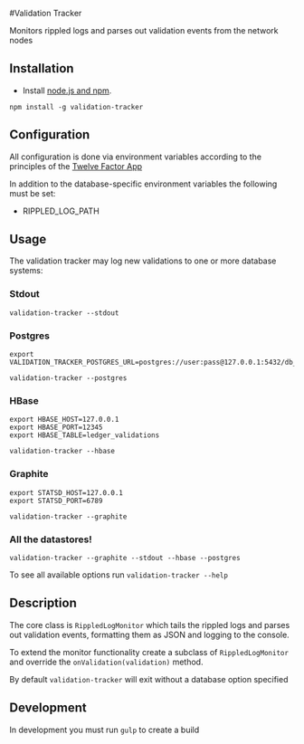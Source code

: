 #Validation Tracker

Monitors rippled logs and parses out validation events from the network nodes

## Installation

- Install [node.js and npm](http://nodejs.org/).

````
npm install -g validation-tracker
````

## Configuration

All configuration is done via environment variables according to the principles of the [Twelve Factor App](http://12factor.net/)

In addition to the database-specific environment variables the following must be set:

- RIPPLED_LOG_PATH

## Usage

The validation tracker may log new validations to one or more database systems:

### Stdout
````
validation-tracker --stdout
````

### Postgres
````
export VALIDATION_TRACKER_POSTGRES_URL=postgres://user:pass@127.0.0.1:5432/db_name

validation-tracker --postgres
````

### HBase
````
export HBASE_HOST=127.0.0.1
export HBASE_PORT=12345
export HBASE_TABLE=ledger_validations

validation-tracker --hbase
````

### Graphite
````
export STATSD_HOST=127.0.0.1
export STATSD_PORT=6789

validation-tracker --graphite
````

### All the datastores!

````
validation-tracker --graphite --stdout --hbase --postgres
````

To see all available options run `validation-tracker --help`

## Description

The core class is `RippledLogMonitor` which tails the rippled logs and parses out
validation events, formatting them as JSON and logging to the console.

To extend the monitor functionality create a subclass of `RippledLogMonitor` and
override the `onValidation(validation)` method.

By default `validation-tracker` will exit without a database option specified

## Development

In development you must run `gulp` to create a build
